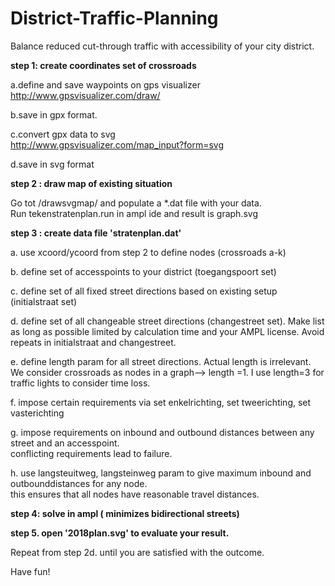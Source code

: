 # District-Traffic-Planning
Balance reduced cut-through traffic with accessibility of your city district.   

**step 1: create coordinates set of crossroads**     

a.define and save waypoints on gps visualizer   
http://www.gpsvisualizer.com/draw/ 

b.save in gpx format.

c.convert gpx data to svg  
http://www.gpsvisualizer.com/map_input?form=svg  

d.save in svg format  

**step 2 : draw map of existing situation** 

Go tot /drawsvgmap/ and populate a *.dat file with your data.  
Run tekenstratenplan.run in ampl ide and result is graph.svg  
  
**step 3 : create data file 'stratenplan.dat'**  

a. use xcoord/ycoord from step 2 to define nodes (crossroads a-k)  

b. define set of accesspoints to your district (toegangspoort set)   

c. define set of all fixed street directions based on existing setup (initialstraat set)  

d. define set of all changeable street directions (changestreet set). Make list as long as possible limited by calculation time and your AMPL license. Avoid repeats in initialstraat and changestreet.      

e. define length param for all street directions. Actual length is irrelevant. We consider crossroads as nodes in a graph--> length =1. I use length=3 for traffic lights to consider time loss.       

f. impose certain requirements via set enkelrichting, set tweerichting, set vasterichting   

g. impose requirements on inbound and outbound distances between any street and an accesspoint.   
   conflicting requirements lead to failure.  
   
h. use langsteuitweg, langsteinweg param to give maximum inbound and outbounddistances for any node.  
	this ensures that all nodes have reasonable travel distances.  

**step 4: solve in ampl ( minimizes bidirectional streets)** 

**step 5. open '2018plan.svg' to evaluate your result.**   

Repeat from step 2d. until you are satisfied with the outcome. 

Have fun!

